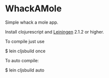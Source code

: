 # WhackAMole

Simple whack a mole app.

Install clojurescript and [Leiningen](https://github.com/technomancy/leiningen/blob/master/README.md) 2.1.2 or higher.

To compile just use

$ lein cljsbuild once

To auto compile:

$ lein cljsbuild auto
